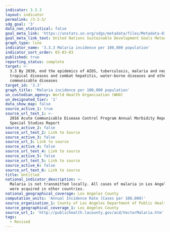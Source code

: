 ```yaml
---
indicator: 3.3.3
layout: indicator
permalink: /3-3-3/
sdg_goal: '3'
data_non_statistical: false
goal_meta_link: 'https://unstats.un.org/sdgs/metadata/files/Metadata-03-03-03.pdf'
goal_meta_link_text: United Nations Sustainable Development Goals Metadata (PDF 431 KB)
graph_type: line
indicator_name: '3.3.3 Malaria incidence per 100,000 population'
indicator_sort_order: 03-03-03
published: true
reporting_status: complete
target: >-
  3.3 By 2030, end the epidemics of AIDS, tuberculosis, malaria and neglected
  tropical diseases and combat hepatitis, water-borne diseases and other
  communicable diseases
target_id: '3.3'
graph_title: 'Malaria incidence per 100,000 population'
un_custodian_agency: World Health Organisation (WHO)
un_designated_tier: '1'
data_show_map: false
source_active_1: true
source_url_text_1: >-
  2016 Acute Communicable Disease Control Program Annual Morbidity Report and
  Special Studies Report
source_active_2: false
source_url_text_2: Link to Source
source_active_3: false
source_url_3: Link to source
source_active_4: false
source_url_text_4: Link to source
source_active_5: false
source_url_text_5: Link to source
source_active_6: false
source_url_text_6: Link to source
title: Untitled
national_indicator_description: >-
  Malaria is not transmitted locally. All cases of malaria in Los Angeles County
  were acquired in other countries.
national_geographical_coverage: Los Angeles County
computation_units: 'Annual Incidence Rate (Cases per 100,000)'
source_organisation_1: County of Los Angeles Department of Public Health
source_geographical_coverage_1: Los Angeles County
source_url_1: 'http://publichealth.lacounty.gov/acd/VectorMalaria.htm'
tags:
  - Revised
---
```

